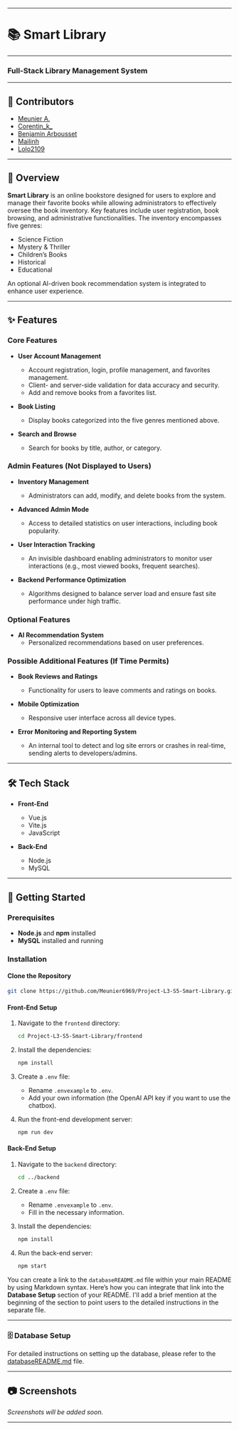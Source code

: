 
---

# 📚 Smart Library

---

### Full-Stack Library Management System

---

## 👥 Contributors

- [Meunier A.](https://github.com/Meunier6969)
- [Corentin_k_](https://github.com/Corentin-k)
- [Benjamin Arbousset](https://github.com/benjidsv)
- [Mailinh](https://github.com/MailinhTA)
- [Lolo2109](https://github.com/lolo2109)

---

## 📖 Overview

**Smart Library** is an online bookstore designed for users to explore and manage their favorite books while allowing administrators to effectively oversee the book inventory. Key features include user registration, book browsing, and administrative functionalities. The inventory encompasses five genres:

- Science Fiction
- Mystery & Thriller
- Children’s Books
- Historical
- Educational

An optional AI-driven book recommendation system is integrated to enhance user experience.

---

## ✨ Features

### Core Features

- **User Account Management**
    - Account registration, login, profile management, and favorites management.
    - Client- and server-side validation for data accuracy and security.
    - Add and remove books from a favorites list.

- **Book Listing**
    - Display books categorized into the five genres mentioned above.

- **Search and Browse**
    - Search for books by title, author, or category.

### Admin Features (Not Displayed to Users)

- **Inventory Management**
    - Administrators can add, modify, and delete books from the system.

- **Advanced Admin Mode**
    - Access to detailed statistics on user interactions, including book popularity.

- **User Interaction Tracking**
    - An invisible dashboard enabling administrators to monitor user interactions (e.g., most viewed books, frequent searches).

- **Backend Performance Optimization**
    - Algorithms designed to balance server load and ensure fast site performance under high traffic.

### Optional Features

- **AI Recommendation System**
    - Personalized recommendations based on user preferences.

### Possible Additional Features (If Time Permits)

- **Book Reviews and Ratings**
    - Functionality for users to leave comments and ratings on books.

- **Mobile Optimization**
    - Responsive user interface across all device types.

- **Error Monitoring and Reporting System**
    - An internal tool to detect and log site errors or crashes in real-time, sending alerts to developers/admins.

---

## 🛠️ Tech Stack

- **Front-End**
    - Vue.js
    - Vite.js
    - JavaScript

- **Back-End**
    - Node.js
    - MySQL

---

## 🚀 Getting Started

### Prerequisites

- **Node.js** and **npm** installed
- **MySQL** installed and running

### Installation

#### Clone the Repository

```bash
git clone https://github.com/Meunier6969/Project-L3-S5-Smart-Library.git
```

#### Front-End Setup

1. Navigate to the `frontend` directory:

   ```bash
   cd Project-L3-S5-Smart-Library/frontend
   ```

2. Install the dependencies:

   ```bash
   npm install
   ```

3. Create a `.env` file:
    - Rename `.envexample` to `.env`.
    - Add your own information (the OpenAI API key if you want to use the chatbox).

4. Run the front-end development server:

   ```bash
   npm run dev
   ```

#### Back-End Setup

1. Navigate to the `backend` directory:

   ```bash
   cd ../backend
   ```

2. Create a `.env` file:
    - Rename `.envexample` to `.env`.
    - Fill in the necessary information.

3. Install the dependencies:

   ```bash
   npm install
   ```

4. Run the back-end server:

   ```bash
   npm start
   ```
You can create a link to the `databaseREADME.md` file within your main README by using Markdown syntax. Here’s how you can integrate that link into the **Database Setup** section of your README. I'll add a brief mention at the beginning of the section to point users to the detailed instructions in the separate file.

---

### 🗄️ Database Setup

For detailed instructions on setting up the database, please refer to the [databaseREADME.md](./path/to/databaseREADME.md) file.


---

## 📷 Screenshots

*Screenshots will be added soon.*

---
